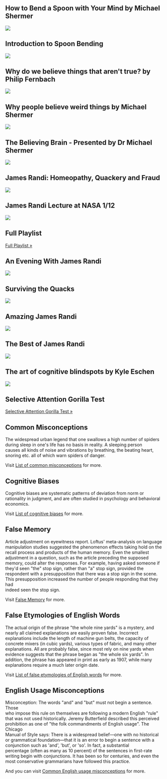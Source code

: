 How to Bend a Spoon with Your Mind by Michael Shermer
-----------------------------------------------------

[![](/image/yid-mxSNuIx4m5k.jpg)](https://www.youtube.com/watch?v=mxSNuIx4m5k)

Introduction to Spoon Bending
-----------------------------

[![](/image/yid-bKwmrB5lWfg.jpg)](https://www.youtube.com/watch?v=bKwmrB5lWfg)

Why do we believe things that aren't true? by Philip Fernbach
-------------------------------------------------------------

[![](/image/yid-jobYTQTgeUE.jpg)](https://www.youtube.com/watch?v=jobYTQTgeUE)

Why people believe weird things by Michael Shermer
--------------------------------------------------

[![](/image/yid-8T_jwq9ph8k.jpg)](https://www.youtube.com/watch?v=8T_jwq9ph8k)

The Believing Brain - Presented by Dr Michael Shermer
-----------------------------------------------------

[![](/image/yid-R6ijdDtOLLo.jpg)](https://www.youtube.com/watch?v=R6ijdDtOLLo)

James Randi: Homeopathy, Quackery and Fraud
-------------------------------------------

[![](/image/yid-c0Z7KeNCi7g.jpg)](https://www.youtube.com/watch?v=c0Z7KeNCi7g)

James Randi Lecture at NASA 1/12
--------------------------------

[![](/image/yid-tQHBHRV6eBQ.jpg)](https://www.youtube.com/watch?v=tQHBHRV6eBQ)

Full Playlist
-------------

[Full Playlist »](https://www.youtube.com/watch?v=tQHBHRV6eBQ&list=PL63A23DCDD95209FC)

An Evening With James Randi
---------------------------

[![](/image/yid-IKHhqTG9hsc.jpg)](https://www.youtube.com/watch?v=IKHhqTG9hsc)

Surviving the Quacks
--------------------

[![](/image/yid-f2izaEqs0pE.jpg)](https://www.youtube.com/watch?v=f2izaEqs0pE)

Amazing James Randi
-------------------

[![](/image/yid-joADD7jWqa4.jpg)](https://www.youtube.com/watch?v=joADD7jWqa4)

The Best of James Randi
-----------------------

[![](/image/yid-uq5MtA33OHk.jpg)](https://www.youtube.com/watch?v=uq5MtA33OHk)

The art of cognitive blindspots by Kyle Eschen
----------------------------------------------

[![](/image/yid-OOG65rSM5fA.jpg)](https://www.youtube.com/watch?v=OOG65rSM5fA)

Selective Attention Gorilla Test
--------------------------------

[Selective Attention Gorilla Test »](https://www.youtube.com/watch?v=vJG698U2Mvo)

Common Misconceptions
---------------------

The widespread urban legend that one swallows a high number of spiders  
during sleep in one's life has no basis in reality. A sleeping person  
causes all kinds of noise and vibrations by breathing, the beating heart,  
snoring etc. all of which warn spiders of danger.

Visit [List of common misconceptions](https://en.wikipedia.org/wiki/List_of_common_misconceptions) for more.

Cognitive Biases
----------------

Cognitive biases are systematic patterns of deviation from norm or  
rationality in judgment, and are often studied in psychology and behavioral  
economics.

Visit [List of cognitive biases](https://en.wikipedia.org/wiki/List_of_cognitive_biases) for more.

False Memory
------------

Article adjustment on eyewitness report. Loftus' meta-analysis on language  
manipulation studies suggested the phenomenon effects taking hold on the  
recall process and products of the human memory. Even the smallest  
adjustment in a question, such as the article preceding the supposed  
memory, could alter the responses. For example, having asked someone if  
they'd seen "the" stop sign, rather than "a" stop sign, provided the  
respondent with a presupposition that there was a stop sign in the scene.  
This presupposition increased the number of people responding that they had  
indeed seen the stop sign.

Visit [False Memory](https://en.wikipedia.org/wiki/False_memory) for more.

False Etymologies of English Words
----------------------------------

The actual origin of the phrase "the whole nine yards" is a mystery, and  
nearly all claimed explanations are easily proven false. Incorrect  
explanations include the length of machine gun belts, the capacity of  
concrete mixers (in cubic yards), various types of fabric, and many other  
explanations. All are probably false, since most rely on nine yards when  
evidence suggests that the phrase began as "the whole six yards". In  
addition, the phrase has appeared in print as early as 1907, while many  
explanations require a much later origin date.

Visit [List of false etymologies of English words](https://en.wikipedia.org/wiki/List_of_common_false_etymologies_of_English_words) for more.

English Usage Misconceptions
----------------------------

Misconception: The words "and" and "but" must not begin a sentence. Those  
who impose this rule on themselves are following a modern English "rule"  
that was not used historically. Jeremy Butterfield described this perceived  
prohibition as one of "the folk commandments of English usage". The Chicago  
Manual of Style says: There is a widespread belief—one with no historical  
or grammatical foundation—that it is an error to begin a sentence with a  
conjunction such as 'and', 'but', or 'so'. In fact, a substantial  
percentage (often as many as 10 percent) of the sentences in first-rate  
writing begin with conjunctions. It has been so for centuries, and even the  
most conservative grammarians have followed this practice.

And you can visit [Common English usage misconceptions](https://en.wikipedia.org/wiki/Common_English_usage_misconceptions) for more.